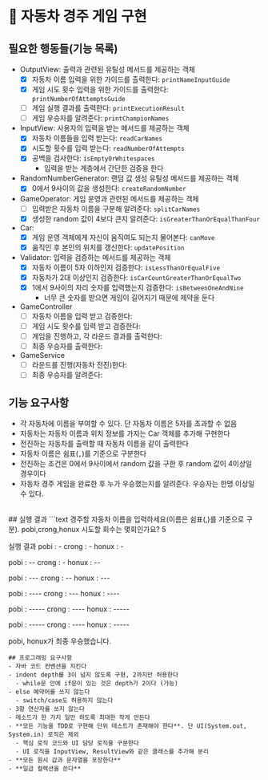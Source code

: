 # 📌 자동차 경주 게임 구현
## 필요한 행동들(기능 목록)
- OutputView: 출력과 관련된 유틸성 메서드를 제공하는 객체
  - [x] 자동차 이름 입력을 위한 가이드를 출력한다: `printNameInputGuide`
  - [x] 게임 시도 횟수 입력을 위한 가이드를 출력한다: `printNumberOfAttemptsGuide`
  - [ ] 게임 실행 결과를 출력한다: `printExecutionResult`
  - [ ] 게임 우승자를 알려준다: `printChampionNames`
- InputView: 사용자의 입력을 받는 메서드를 제공하는 객체
  - [x] 자동차 이름들을 입력 받는다: `readCarNames`
  - [x] 시도할 횟수를 입력 받는다: `readNumberOfAttempts`
  - [x] 공백을 검사한다: `isEmptyOrWhitespaces`
    - 입력을 받는 계층에서 간단한 검증을 한다
- RandomNumberGenerator: 랜덤 값 생성 유틸성 메서드를 제공하는 객체
  - [x] 0에서 9사이의 값을 생성한다: `createRandomNumber`
- GameOperator: 게임 운영과 관련된 메서드를 제공하는 객체
  - [ ] 입력받은 자동차 이름을 구분해 알려준다: `splitCarNames`  
  - [x] 생성한 random 값이 4보다 큰지 알려준다: `isGreaterThanOrEqualThanFour`
- Car:
  - [x] 게임 운영 객체에게 자신이 움직여도 되는지 물어본다: `canMove`
  - [x] 움직인 후 본인의 위치를 갱신한다: `updatePosition`
- Validator: 입력을 검증하는 메서드를 제공하는 객체
  - [x] 자동차 이름이 5자 이하인지 검증한다: `isLessThanOrEqualFive`
  - [x] 자동차가 2대 이상인지 검증한다: `isCarCountGreaterThanOrEqualTwo`
  - [x] 1에서 9사이의 자리 숫자를 입력했는지 검증한다: `isBetweenOneAndNine`
    - 너무 큰 숫자를 받으면 게임이 길어지기 때문에 제약을 둔다
- GameController
  - [ ] 자동차 이름을 입력 받고 검증한다:
  - [ ] 게임 시도 횟수를 입력 받고 검증한다:
  - [ ] 게임을 진행하고, 각 라운드 결과를 출력한다: 
  - [ ] 최종 우승자를 출력한다:
- GameService
  - [ ] 라운드를 진행(자동차 전진)한다: 
  - [ ] 최종 우승자를 알려준다:

## 기능 요구사항
- 각 자동차에 이름을 부여할 수 있다. 단 자동차 이름은 5자를 초과할 수 없음
- 자동차는 자동차 이름과 위치 정보를 가지는 Car 객체를 추가해 구현한다
- 전진하는 자동차를 출력할 때 자동차 이름을 같이 출력한다
- 자동차 이름은 쉼표(`,`)를 기준으로 구분한다
- 전진하는 조건은 0에서 9사이에서 random 값을 구한 후 random 값이 4이상일 경우이다
- 자동차 경주 게임을 완료한 후 누가 우승했는지를 알려준다. 우승자는 한명 이상일 수 있다.
<br>
## 실행 결과
```text
경주할 자동차 이름을 입력하세요(이름은 쉼표(,)를 기준으로 구분).
pobi,crong,honux
시도할 회수는 몇회인가요?
5

실행 결과
pobi : -
crong : -
honux : -

pobi : --
crong : -
honux : --

pobi : ---
crong : --
honux : ---

pobi : ----
crong : ---
honux : ----

pobi : -----
crong : ----
honux : -----

pobi : -----
crong : ----
honux : -----

pobi, honux가 최종 우승했습니다.
```
## 프로그래밍 요구사항
- 자바 코드 컨벤션을 지킨다
- indent depth를 3이 넘지 않도록 구현, 2까지만 허용한다
  - while문 안에 if문이 있는 것은 depth가 2이다 (가능)
- else 예약어를 쓰지 않는다
  - switch/case도 허용하지 않는다
- 3항 연산자를 쓰지 않는다
- 메소드가 한 가지 일만 하도록 최대한 작게 만든다
- **모든 기능을 TDD로 구현해 단위 테스트가 존재해야 한다**. 단 UI(System.out, System.in) 로직은 제외
  - 핵심 로직 코드와 UI 담당 로직을 구분한다
  - UI 로직을 InputView, ResultView와 같은 클래스를 추가해 분리
- **모든 원시 값과 문자열을 포장한다**
- **일급 컬렉션을 쓴다**
